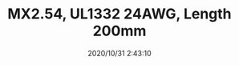 ﻿---
layout: post 
title: MX2.54, UL1332 24AWG, Length 200mm
tags: M25
categories: wire-harness
overview: MX2.54, UL1332 24AWG, Length 200mm
series: 2540
part_number: 7-2540-0001
thumb_img: static/202010/463-thumb-20201031104414.jpg
image: static/202010/463-20201031104414.jpg
date: 2020/10/31 2:43:10
---



